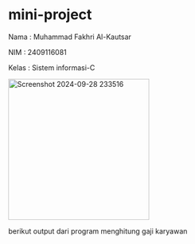 # mini-project

Nama  : Muhammad Fakhri Al-Kautsar

NIM   : 2409116081

Kelas : Sistem informasi-C


<img width="283" alt="Screenshot 2024-09-28 233516" src="https://github.com/user-attachments/assets/f8bbb73f-12dd-4b50-b028-9eeb5803b899">

berikut output dari program menghitung gaji karyawan
